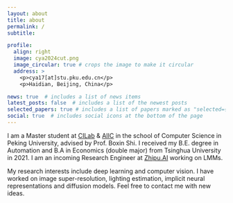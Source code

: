 ```yaml
---
layout: about
title: about
permalink: /
subtitle: 

profile:
  align: right
  image: cya2024cut.png
  image_circular: true # crops the image to make it circular
  address: >
    <p>cya17[at]stu.pku.edu.cn</p>
    <p>Haidian, Beijing, China</p>

news: true  # includes a list of news items
latest_posts: false  # includes a list of the newest posts
selected_papers: true # includes a list of papers marked as "selected={true}"
social: true  # includes social icons at the bottom of the page
---
```


I am a Master student at [CILab](https://ci.idm.pku.edu.cn/) & [AIIC](http://aiic.pku.edu.cn/) in the school of Computer Science in Peking University, advised by Prof. Boxin Shi. I received my B.E. degree in Automation and B.A in Economics (double major) from Tsinghua University in 2021. I am an incoming Research Engineer at [Zhipu.AI](https://www.zhipuai.cn) working on LMMs.

My research interests include deep learning and computer vision. I have worked on image super-resolution, lighting estimation, implicit neural representations and diffusion models. Feel free to contact me with new ideas.

